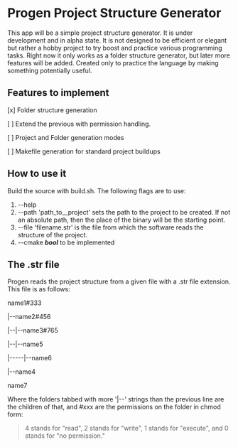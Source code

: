 # Progen Project Structure Generator
This app will be a simple project structure generator. It is under development and in alpha state. It is not designed to be efficient or elegant but rather a hobby project to try boost and practice various programming tasks. Right now it only works as a folder structure generator, but later more features will be added. Created only to practice the language by making something potentially useful.

## Features to implement
[x] Folder structure generation

[ ] Extend the previous with permission handling.

[ ] Project and Folder generation modes

[ ] Makefile generation for standard project buildups

## How to use it
Build the source with build.sh. The following flags are to use:
1. --help
2. --path 'path_to__project' sets the path to the project to be created. If not an absolute path, then the place of the binary will be the starting point.
3. --file 'filename.str' is the file from which the software reads the structure of the project.
4. --cmake ***bool*** to be implemented

## The .str file
Progen reads the project structure from a given file with a .str file extension. This file is as follows:

name1#333

|--name2#456

|--|--name3#765

|--|--name5

|-----|--name6

|--name4

name7

Where the folders tabbed with more '|--' strings than the previous line are the children of that, and #xxx are the permissions on the folder in chmod form:
> 4 stands for "read",
> 2 stands for "write",
> 1 stands for "execute", and
> 0 stands for "no permission."
